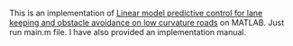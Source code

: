 This is an implementation of [Linear model predictive control for lane keeping and obstacle avoidance on low curvature roads](https://ieeexplore.ieee.org/document/6728261) on MATLAB. Just run main.m file. I have also provided an implementation manual.
